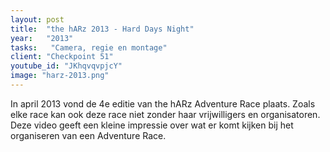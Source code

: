 ```yaml
---
layout: post
title:  "the hARz 2013 - Hard Days Night"
year:   "2013"
tasks:   "Camera, regie en montage"
client: "Checkpoint 51"
youtube_id: "JKhqvqvpjcY"
image: "harz-2013.png"
---
```


In april 2013 vond de 4e editie van the hARz Adventure Race plaats. Zoals elke race kan ook deze race niet zonder haar vrijwilligers en organisatoren. Deze video geeft een kleine impressie over wat er komt kijken bij het organiseren van een Adventure Race.
